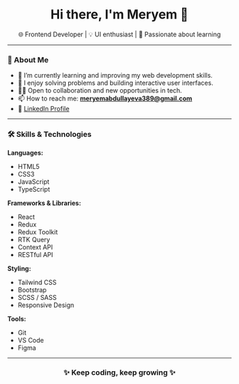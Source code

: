 <h1 align="center">Hi there, I'm Meryem 👋</h1>
<p align="center">
  🌐 Frontend Developer | 💡 UI enthusiast | 🎯 Passionate about learning
</p>

---

### 🚀 About Me

- 🌱 I’m currently learning and improving my web development skills.
- 💬 I enjoy solving problems and building interactive user interfaces.
- 👩‍💻 Open to collaboration and new opportunities in tech.
- 📫 How to reach me: **meryemabdullayeva389@gmail.com**
- 🔗 [LinkedIn Profile](https://www.linkedin.com/in/meryem-abdullayeva-552748254)

---

### 🛠️ Skills & Technologies

**Languages:**
- HTML5
- CSS3
- JavaScript
- TypeScript

**Frameworks & Libraries:**
- React
- Redux
- Redux Toolkit
- RTK Query
- Context API
- RESTful API

**Styling:**
- Tailwind CSS
- Bootstrap
- SCSS / SASS
- Responsive Design

**Tools:**
- Git
- VS Code
- Figma

---
<h3 align="center">✨ Keep coding, keep growing ✨</h3>
